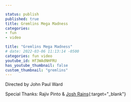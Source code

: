 ```yaml
---

status: publish
published: true
title: Gremlins Mega Madness
categories:
- fun
- video

title: "Gremlins Mega Madness"
# date: 2022-03-06 11:13:14 -0500
categories: fun video
youtube_id: Hf3WAdNHFRU
has_youtube_thumbnail: false
custom_thumbnail: "gremlins"
---
```


Directed by John Paul Ward

Special Thanks: Rajiv Pinto & [Josh Rains](https://joshuarains.com/){:target="\_blank"}
